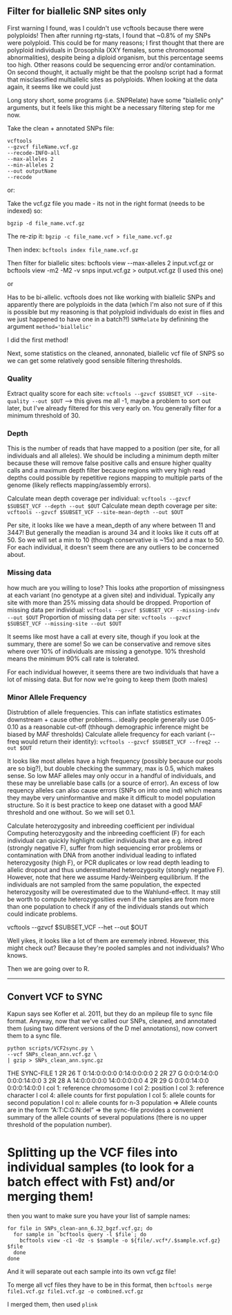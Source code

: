## Filter for biallelic SNP sites only 

First warning I found, was I couldn't use vcftools because there were polyploids! Then after running rtg-stats, I found that ~0.8% of my SNPs were polyploid. This could be for many reasons; I first thought that there are polyploid individuals in Drosophila (XXY females, some chromosomal abnormalities), despite being a diploid organism, but this percentage seems too high. Other reasons could be sequencing error and/or contamination. On second thought, it actually might be that the poolsnp script had a format that misclassified multiallelic sites as polyploids. When looking at the data again, it seems like we could just 

Long story short, some programs (i.e. SNPRelate) have some "biallelic only" arguments, but it feels like this might be a necessary filtering step for me now. 

Take the clean + annotated SNPs file:

```
vcftools
--gzvcf fileName.vcf.gz
--recode-INFO-all
--max-alleles 2
--min-alleles 2
--out outputName
--recode
```

or: 

Take the vcf.gz file you made - its not in the right format (needs to be indexed) so:

`bgzip -d file_name.vcf.gz`

The re-zip it: `bgzip -c file_name.vcf > file_name.vcf.gz`

Then index: `bcftools index file_name.vcf.gz`

Then filter for biallelic sites:
bcftools view --max-alleles 2 input.vcf.gz
or 
bcftools view -m2 -M2 -v snps input.vcf.gz > output.vcf.gz (I used this one) 

or 

Has to be bi-allelic. vcftools does not like working with biallelic SNPs and apparently there are polyploids in the data (which I'm also not sure of if this is possible but my reasoning is that polyploid individuals do exist in flies and we just happened to have one in a batch?!) `SNPRelate` by definining the argument `method='biallelic'`


I did the first method!

Next, some statistics on the cleaned, annonated, biallelic vcf file of SNPS so we can get some relatively good sensible filtering thresholds. 

### Quality
Extract quality score for each site: `vcftools --gzvcf $SUBSET_VCF --site-quality --out $OUT` --> this gives me all -1, maybe a problem to sort out later, but I've already filtered for this very early on. 
You generally filter for a minimum threshold of 30. 

### Depth
This is the number of reads that have mapped to a position (per site, for all individuals and all alleles). We should be including a minimum depth milter because these will remove false positive calls and ensure higher quality calls and a maximum depth filter because regions with very high read depths could possible by repetitive regions mapping to multiple parts of the genome (likely reflects mapping/assembly errors).

Calculate mean depth coverage per individual: `vcftools --gzvcf $SUBSET_VCF --depth --out $OUT`
Calculate mean depth coverage per site: `vcftools --gzvcf $SUBSET_VCF --site-mean-depth --out $OUT`

Per site, it looks like we have a mean_depth of any where between 11 and 3447! But generally the meadian is around 34 and it looks like it cuts off at 50. So we will set a min to 10 (though conservative is ~15x) and a max to 50. For each individual, it doesn't seem there are any outliers to be concerned about. 

### Missing data
how much are you willing to lose? This looks athe proportion of missingness at each variant (no genotype at a given site) and individual. Typically any site with more than 25% missing data should be dropped. 
Proportion of missing data per individual: `vcftools --gzvcf $SUBSET_VCF --missing-indv --out $OUT`
Proportion of missing data per site: `vcftools --gzvcf $SUBSET_VCF --missing-site --out $OUT`

It seems like most have a call at every site, though if you look at the summary, there are some! So we can be conservative and remove sites where over 10% of individuals are missing a genotype. 10% threshold means the minimum 90% call rate is tolerated. 

For each individual however, it seems there are two individuals that have a lot of missing data. But for now we're going to keep them (both males) 

### Minor Allele Frequency
Distrubtion of allele frequencies. This can inflate statistics estimates downstream + cause other problems... ideally people generally use 0.05-0.10 as a reasonable cut-off (thhough demographic inference might be biased by MAF thresholds) 
Calculate allele frequency for each variant (--freq would return their identity): `vcftools --gzvcf $SUBSET_VCF --freq2 --out $OUT`

It looks like most alleles have a high frequency (possibly because our pools are so big?), but double checking the summary, max is 0.5, which makes sense. So low MAF alleles may only occur in a handful of individuals, and these may be unreliable base calls (or a source of error). An excess of low requency alleles can also cause errors (SNPs on into one ind) which means they maybe very uninformantive and make it difficult to model population structure. So it is best practice to keep one dataset with a good MAF threshold and one without. So we will set 0.1. 


Calculate heterozygosity and inbreeding coefficient per individual
Computing heterozygosity and the inbreeding coefficient (F) for each individual can quickly highlight outlier individuals that are e.g. inbred (strongly negative F), suffer from high sequencing error problems or contamination with DNA from another individual leading to inflated heterozygosity (high F), or PCR duplicates or low read depth leading to allelic dropout and thus underestimated heterozygosity (stongly negative F). However, note that here we assume Hardy-Weinberg equilibrium. If the individuals are not sampled from the same population, the expected heterozygosity will be overestimated due to the Wahlund-effect. It may still be worth to compute heterozygosities even if the samples are from more than one population to check if any of the individuals stands out which could indicate problems.

vcftools --gzvcf $SUBSET_VCF --het --out $OUT

Well yikes, it looks like a lot of them are exremely inbred. However, this might check out? Because they're pooled samples and not individuals? Who knows. 

Then we are going over to R. 


----


## Convert VCF to SYNC

Kapun says see Kofler et al. 2011, but they do an mpileup file to sync file format. Anyway, now that we've called our SNPs, cleaned, and annotated them (using two different versions of the D mel annotations), now convert them to a sync file. 

```
python scripts/VCF2sync.py \
--vcf SNPs_clean_ann.vcf.gz \
| gzip > SNPs_clean_ann.sync.gz
```

THE SYNC-FILE
1 2R 26 T 0:14:0:0:0:0 0:14:0:0:0:0
2 2R 27 G 0:0:0:14:0:0 0:0:0:14:0:0
3 2R 28 A 14:0:0:0:0:0 14:0:0:0:0:0
4 2R 29 G 0:0:0:14:0:0 0:0:0:14:0:0
I col 1: reference chromosome
I col 2: position
I col 3: reference character
I col 4: allele counts for first population
I col 5: allele counts for second population
I col n: allele counts for n-3 population
⇒ Allele counts are in the form ”A:T:C:G:N:del”
⇒ the sync-file provides a convenient summary of the allele counts of several populations (there
is no upper threshold of the population number).

# Splitting up the VCF files into individual samples (to look for a batch effect with Fst) and/or merging them! 

then you want to make sure you have your list of sample names:

```
for file in SNPs_clean-ann_6.32_bgzf.vcf.gz; do
  for sample in `bcftools query -l $file`; do
    bcftools view -c1 -Oz -s $sample -o ${file/.vcf*/.$sample.vcf.gz} $file
  done
done
```

And it will separate out each sample into its own vcf.gz file! 

To merge all vcf files they have to be in this format, then `bcftools merge file1.vcf.gz file1.vcf.gz -o combined.vcf.gz`

I merged them, then used `plink`
